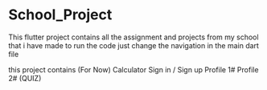 # School_Project

This flutter project contains all the assignment and projects from my school that i have made 
to run the code just change the navigation in the main dart file 

this project contains (For Now)
Calculator
Sign in / Sign up
Profile 1#
Profile 2# (QUIZ)
